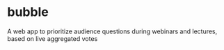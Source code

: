# bubble
A web app to prioritize audience questions during webinars and lectures, based on live aggregated votes
